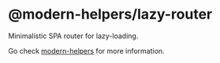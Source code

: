 # @modern-helpers/lazy-router

Minimalistic SPA router for lazy-loading.

Go check [modern-helpers](https://github.com/fullwebdev/fullwebdev/tree/master/packages/helpers) for more information.

